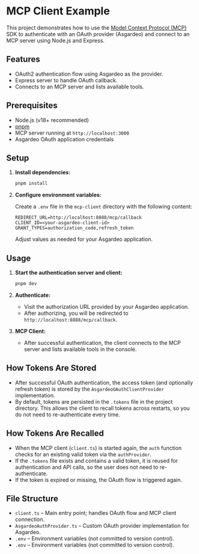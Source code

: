 # MCP Client Example

This project demonstrates how to use the [Model Context Protocol (MCP)](https://modelcontextprotocol.org/) SDK to authenticate with an OAuth provider (Asgardeo) and connect to an MCP server using Node.js and Express.

## Features

- OAuth2 authentication flow using Asgardeo as the provider.
- Express server to handle OAuth callback.
- Connects to an MCP server and lists available tools.

## Prerequisites

- Node.js (v18+ recommended)
- [pnpm](https://pnpm.io/)
- MCP server running at `http://localhost:3000`
- Asgardeo OAuth application credentials

## Setup

1. **Install dependencies:**
   ```sh
   pnpm install
   ```

2. **Configure environment variables:**

   Create a `.env` file in the `mcp-client` directory with the following content:
   ```env
   REDIRECT_URL=http://localhost:8888/mcp/callback
   CLIENT_ID=<your-asgardeo-client-id>
   GRANT_TYPES=authorization_code,refresh_token
   ```
   Adjust values as needed for your Asgardeo application.

## Usage

1. **Start the authentication server and client:**
   ```sh
   pnpm dev
   ```

2. **Authenticate:**
   - Visit the authorization URL provided by your Asgardeo application.
   - After authorizing, you will be redirected to `http://localhost:8888/mcp/callback`.

3. **MCP Client:**
   - After successful authentication, the client connects to the MCP server and lists available tools in the console.

## How Tokens Are Stored

- After successful OAuth authentication, the access token (and optionally refresh token) is stored by the `AsgardeoOAuthClientProvider` implementation.
- By default, tokens are persisted in the `.tokens` file in the project directory. This allows the client to recall tokens across restarts, so you do not need to re-authenticate every time.

## How Tokens Are Recalled

- When the MCP client (`client.ts`) is started again, the `auth` function checks for an existing valid token via the `authProvider`.
- If the `.tokens` file exists and contains a valid token, it is reused for authentication and API calls, so the user does not need to re-authenticate.
- If the token is expired or missing, the OAuth flow is triggered again.

## File Structure

- `client.ts` – Main entry point; handles OAuth flow and MCP client connection.
- `AsgardeoAuthProvider.ts` – Custom OAuth provider implementation for Asgardeo.
- `.env` – Environment variables (not committed to version control).
- `.env` – Environment variables (not committed to version control).
